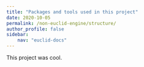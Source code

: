 ```yaml
---
title: "Packages and tools used in this project"
date: 2020-10-05
permalink: /non-euclid-engine/structure/
author_profile: false
sidebar:
    nav: "euclid-docs"
---
```


This project was cool.